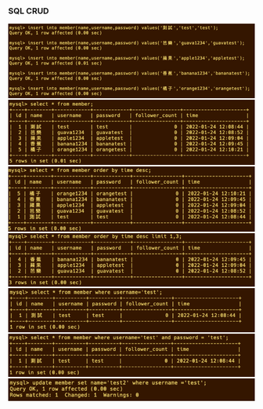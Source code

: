 ### SQL CRUD

<img src="./img/3-1.png">
<img src="./img/3-2.png">
<img src="./img/3-3.png">
<img src="./img/3-4.png">
<img src="./img/3-5.png">
<img src="./img/3-6.png">
<img src="./img/3-7.png">